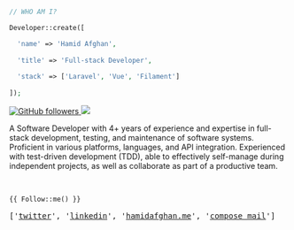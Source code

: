 ```php
// WHO AM I?

Developer::create([

  'name' => 'Hamid Afghan',
  
  'title' => 'Full-stack Developer',
  
  'stack' => ['Laravel', 'Vue', 'Filament'] 
  
]);
```

<p>
  <a href="https://github.com/hamidafghan?tab=followers" target="_blank">
    <img alt="GitHub followers" src="https://img.shields.io/github/followers/hamidafghan?label=Github&style=flat">
  </a>
  <a href="https://github.com/hamidafghan" target="_blank">
    <img src="https://komarev.com/ghpvc/?username=hamidafghan&label=Views&color=brightgreen&style=flat"/>
  </a>
</p>
 
A Software Developer with 4+ years of experience and expertise in full-stack development, testing, and maintenance of software systems. Proficient in various platforms, languages, and API integration. Experienced with test-driven development (TDD), able to effectively self-manage during independent projects, as well as collaborate as part of a productive team.

<br />

```php
{{ Follow::me() }}
```

<pre>
['<a href="https://twitter.com/abdhamidafghan" title="Twitter Profile">twitter</a>', '<a href="https://linkedin.com/in/hamidafghan" title="Linkedin profile">linkedin</a>', '<a href="https://hamidafghan.me" title="Personal Website">hamidafghan.me</a>', '<a href="mailto:i@hamidafghan.me" title="Linkedin profile">compose mail</a>']
</pre>
